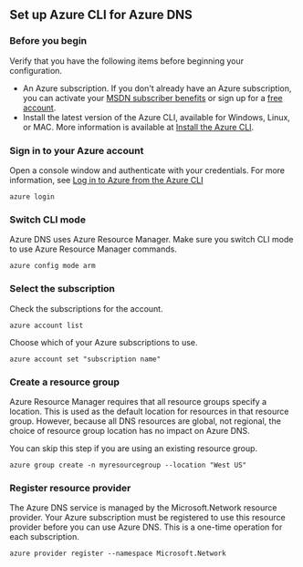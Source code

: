 ## Set up Azure CLI for Azure DNS

### Before you begin

Verify that you have the following items before beginning your configuration.

* An Azure subscription. If you don't already have an Azure subscription, you can activate your [MSDN subscriber benefits](https://azure.microsoft.com/pricing/member-offers/msdn-benefits-details/) or sign up for a [free account](https://azure.microsoft.com/pricing/free-trial/).
* Install the latest version of the Azure CLI, available for Windows, Linux, or MAC. More information is available at [Install the Azure CLI](../articles/cli-install-nodejs.md).

### Sign in to your Azure account

Open a console window and authenticate with your credentials. For more information, see [Log in to Azure from the Azure CLI](../articles/xplat-cli-connect.md)

```azurecli
azure login
```

### Switch CLI mode

Azure DNS uses Azure Resource Manager. Make sure you switch CLI mode to use Azure Resource Manager commands.

```azurecli
azure config mode arm
```

### Select the subscription

Check the subscriptions for the account.

```azurecli
azure account list
```

Choose which of your Azure subscriptions to use.

```azurecli
azure account set "subscription name"
```

### Create a resource group

Azure Resource Manager requires that all resource groups specify a location. This is used as the default location for resources in that resource group. However, because all DNS resources are global, not regional, the choice of resource group location has no impact on Azure DNS.

You can skip this step if you are using an existing resource group.

```azurecli
azure group create -n myresourcegroup --location "West US"
```

### Register resource provider

The Azure DNS service is managed by the Microsoft.Network resource provider. Your Azure subscription must be registered to use this resource provider before you can use Azure DNS. This is a one-time operation for each subscription.

```azurecli
azure provider register --namespace Microsoft.Network
```

